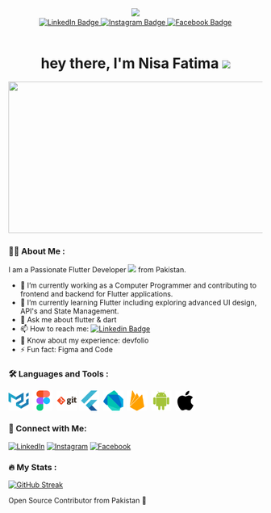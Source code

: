 <div id="header" align="center">
  <img src="https://media.giphy.com/media/M9gbBd9nbDrOTu1Mqx/giphy.gif" width="100"/>
  <div id="badges">
  <a href="https://www.linkedin.com/in/nisa-fatima-55679a227">
    <img src="https://img.shields.io/badge/LinkedIn-blue?style=for-the-badge&logo=linkedin&logoColor=white" alt="LinkedIn Badge"/>
  </a>
  <a href="https://www.instagram.com/nisafatima_369">
    <img src="https://img.shields.io/badge/Instagram-red?style=for-the-badge&logo=instagram&logoColor=white" alt="Instagram Badge"/>
  </a>
  <a href="https://www.facebook.com/nisafatima369?mibextid=ZbWKwL">
    <img src="https://img.shields.io/badge/Facebook-aqua?style=for-the-badge&logo=facebook&logoColor=white" alt="Facebook Badge"/>
  </a>
</div>

  <img src="https://komarev.com/ghpvc/?username=Nisa-fatima369&style=flat-square&color=blue" alt=""/>
  <h1>
  hey there, I'm Nisa Fatima
  <img src="https://media.giphy.com/media/hvRJCLFzcasrR4ia7z/giphy.gif" width="30px"/>
</h1>

</div>
<div align="center">
  <img src="https://media.giphy.com/media/dWesBcTLavkZuG35MI/giphy.gif" width="600" height="300"/>
</div>

### :woman_technologist: About Me :
I am a Passionate Flutter Developer <img src="https://media.giphy.com/media/WUlplcMpOCEmTGBtBW/giphy.gif" width="30"> from Pakistan.

- 🔭 I’m currently working as a Computer Programmer and contributing to frontend and backend for Flutter applications.
- 🌱 I’m currently learning Flutter including exploring advanced UI design, API's and State Management.
- 💬 Ask me about flutter & dart
- 📫 How to reach me: [![Linkedin Badge](https://img.shields.io/badge/-LinkedIn-blue?style=flat&logo=Linkedin&logoColor=white)](https://www.linkedin.com/in/nisa-fatima-55679a227)
- 📄 Know about my experience: devfolio
- ⚡ Fun fact: Figma and Code

### :hammer_and_wrench: Languages and Tools :
<div>
  <img src="https://github.com/devicons/devicon/blob/master/icons/materialui/materialui-original.svg" title="Material UI" alt="Material UI" width="40" height="40"/>&nbsp;
  <img src="https://github.com/devicons/devicon/blob/master/icons/figma/figma-original.svg" title="figma" alt="figma" width="40" height="40"/>&nbsp;
  <img src="https://github.com/devicons/devicon/blob/master/icons/git/git-original-wordmark.svg" title="Git" **alt="Git" width="40" height="40"/>
  <img src="https://github.com/devicons/devicon/blob/master/icons/flutter/flutter-original.svg" title="Flutter" alt="Flutter" width="40" height="40"/>&nbsp;
<img src="https://github.com/devicons/devicon/blob/master/icons/dart/dart-original.svg" title="Dart" alt="Dart" width="40" height="40"/>&nbsp;
<img src="https://github.com/devicons/devicon/blob/master/icons/firebase/firebase-plain.svg" title="Firebase" alt="Firebase" width="40" height="40"/>&nbsp;
<img src="https://github.com/devicons/devicon/blob/master/icons/android/android-original.svg" title="Android" alt="Android" width="40" height="40"/>&nbsp;
<img src="https://github.com/devicons/devicon/blob/master/icons/apple/apple-original.svg" title="iOS" alt="iOS" width="40" height="40"/>&nbsp;
</div>

### :link: Connect with Me:
[![LinkedIn](https://img.shields.io/badge/LinkedIn-blue?style=for-the-badge&logo=linkedin&logoColor=white)](https://www.linkedin.com/in/nisa-fatima-55679a227)
[![Instagram](https://img.shields.io/badge/Instagram-royal?style=for-the-badge&logo=instagram&logoColor=white)](https://www.instagram.com/nisafatima_369)
[![Facebook](https://img.shields.io/badge/Facebook-red?style=for-the-badge&logo=facebook&logoColor=white)](https://www.facebook.com/nisafatima369?mibextid=ZbWKwL)


### :fire: My Stats :
[![GitHub Streak](http://github-readme-streak-stats.herokuapp.com?user=Nisa-fatima369&theme=dark&background=000000)](https://git.io/streak-stats)

Open Source Contributor from Pakistan 💚
